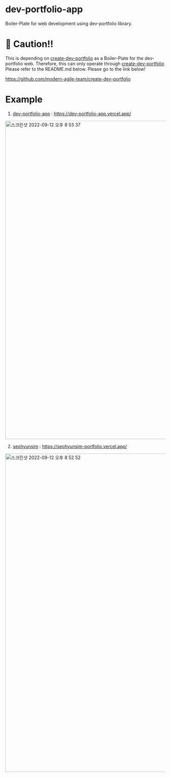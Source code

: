 # dev-portfolio-app
Boiler-Plate for web development using dev-portfolio library.

# 🚨 Caution!!
This is depending on [create-dev-portfolio](https://github.com/modern-agile-team/create-dev-portfolio) as a Boiler-Plate for the dev-portfolio web.
Therefore, this can only operate through [create-dev-portfolio](https://github.com/modern-agile-team/create-dev-portfolio) Please refer to the README.md below.
Please go to the link below!

https://github.com/modern-agile-team/create-dev-portfolio


# Example
1. [dev-portfolio-app](https://github.com/modern-agile-team/dev-portfolio-app) : https://dev-portfolio-app.vercel.app/
<img width="1000" alt="스크린샷 2022-09-12 오후 8 53 37" src="https://user-images.githubusercontent.com/56839474/189646788-5c28a9f6-ab65-4471-83e7-04bf2cf8368f.png">

<br>

2. [seohyunsim](https://github.com/seohyunsim/seohyunsim-portfolio) : https://seohyunsim-portfolio.vercel.app/
<img width="1000" alt="스크린샷 2022-09-12 오후 8 52 52" src="https://user-images.githubusercontent.com/56839474/189646646-7faf4842-e881-42bc-bcb9-422975adac95.png">

